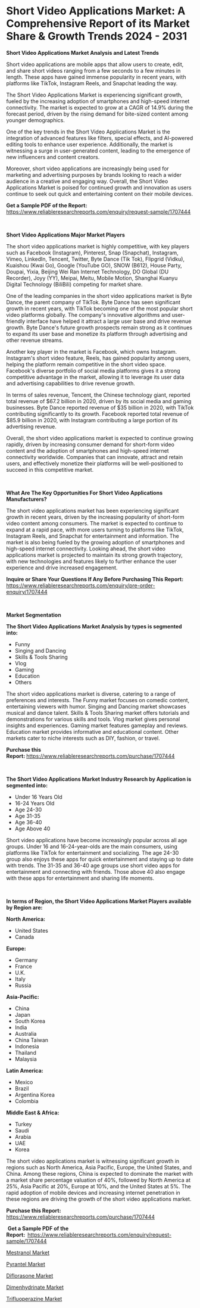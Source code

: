 <p><h1>Short Video Applications Market: A Comprehensive Report of its Market Share & Growth Trends 2024 - 2031</h1></p><p><strong>Short Video Applications Market Analysis and Latest Trends</strong></p>
<p><p>Short video applications are mobile apps that allow users to create, edit, and share short videos ranging from a few seconds to a few minutes in length. These apps have gained immense popularity in recent years, with platforms like TikTok, Instagram Reels, and Snapchat leading the way.</p><p>The Short Video Applications Market is experiencing significant growth, fueled by the increasing adoption of smartphones and high-speed internet connectivity. The market is expected to grow at a CAGR of 14.9% during the forecast period, driven by the rising demand for bite-sized content among younger demographics.</p><p>One of the key trends in the Short Video Applications Market is the integration of advanced features like filters, special effects, and AI-powered editing tools to enhance user experience. Additionally, the market is witnessing a surge in user-generated content, leading to the emergence of new influencers and content creators.</p><p>Moreover, short video applications are increasingly being used for marketing and advertising purposes by brands looking to reach a wider audience in a creative and engaging way. Overall, the Short Video Applications Market is poised for continued growth and innovation as users continue to seek out quick and entertaining content on their mobile devices.</p></p>
<p><strong>Get a Sample PDF of the Report:&nbsp;</strong> <a href="https://www.reliableresearchreports.com/enquiry/request-sample/1707444">https://www.reliableresearchreports.com/enquiry/request-sample/1707444</a></p>
<p>&nbsp;</p>
<p><strong>Short Video Applications Major Market Players</strong></p>
<p><p>The short video applications market is highly competitive, with key players such as Facebook (Instagram), Pinterest, Snap (Snapchat), Instagram, Vimeo, LinkedIn, Tencent, Twitter, Byte Dance (Tik Tok), Flipgrid (Vidku), Kuaishou (Kwai Go), Google (YouTube GO), SNOW (B612), House Party, Doupai, Yixia, Beijing Wei Ran Internet Technology, DO Global (DU Recorder), Joyy (YY), Meipai, Meitu, Mobile Motion, Shanghai Kuanyu Digital Technology (BiliBili) competing for market share.</p><p>One of the leading companies in the short video applications market is Byte Dance, the parent company of TikTok. Byte Dance has seen significant growth in recent years, with TikTok becoming one of the most popular short video platforms globally. The company's innovative algorithms and user-friendly interface have helped it attract a large user base and drive revenue growth. Byte Dance's future growth prospects remain strong as it continues to expand its user base and monetize its platform through advertising and other revenue streams.</p><p>Another key player in the market is Facebook, which owns Instagram. Instagram's short video feature, Reels, has gained popularity among users, helping the platform remain competitive in the short video space. Facebook's diverse portfolio of social media platforms gives it a strong competitive advantage in the market, allowing it to leverage its user data and advertising capabilities to drive revenue growth.</p><p>In terms of sales revenue, Tencent, the Chinese technology giant, reported total revenue of $67.2 billion in 2020, driven by its social media and gaming businesses. Byte Dance reported revenue of $35 billion in 2020, with TikTok contributing significantly to its growth. Facebook reported total revenue of $85.9 billion in 2020, with Instagram contributing a large portion of its advertising revenue.</p><p>Overall, the short video applications market is expected to continue growing rapidly, driven by increasing consumer demand for short-form video content and the adoption of smartphones and high-speed internet connectivity worldwide. Companies that can innovate, attract and retain users, and effectively monetize their platforms will be well-positioned to succeed in this competitive market.</p></p>
<p>&nbsp;</p>
<p><strong>What Are The Key Opportunities For Short Video Applications Manufacturers?</strong></p>
<p><p>The short video applications market has been experiencing significant growth in recent years, driven by the increasing popularity of short-form video content among consumers. The market is expected to continue to expand at a rapid pace, with more users turning to platforms like TikTok, Instagram Reels, and Snapchat for entertainment and information. The market is also being fueled by the growing adoption of smartphones and high-speed internet connectivity. Looking ahead, the short video applications market is projected to maintain its strong growth trajectory, with new technologies and features likely to further enhance the user experience and drive increased engagement.</p></p>
<p><strong>Inquire or Share Your Questions If Any Before Purchasing This Report:</strong> <a href="https://www.reliableresearchreports.com/enquiry/pre-order-enquiry/1707444">https://www.reliableresearchreports.com/enquiry/pre-order-enquiry/1707444</a></p>
<p>&nbsp;</p>
<p><strong>Market Segmentation</strong></p>
<p><strong>The Short Video Applications Market Analysis by types is segmented into:</strong></p>
<p><ul><li>Funny</li><li>Singing and Dancing</li><li>Skills & Tools Sharing</li><li>Vlog</li><li>Gaming</li><li>Education</li><li>Others</li></ul></p>
<p><p>The short video applications market is diverse, catering to a range of preferences and interests. The Funny market focuses on comedic content, entertaining viewers with humor. Singing and Dancing market showcases musical and dance talent. Skills & Tools Sharing market offers tutorials and demonstrations for various skills and tools. Vlog market gives personal insights and experiences. Gaming market features gameplay and reviews. Education market provides informative and educational content. Other markets cater to niche interests such as DIY, fashion, or travel.</p></p>
<p><strong>Purchase this Report:&nbsp;</strong><a href="https://www.reliableresearchreports.com/purchase/1707444">https://www.reliableresearchreports.com/purchase/1707444</a></p>
<p>&nbsp;</p>
<p><strong>The Short Video Applications Market Industry Research by Application is segmented into:</strong></p>
<p><ul><li>Under 16 Years Old</li><li>16-24 Years Old</li><li>Age 24-30</li><li>Age 31-35</li><li>Age 36-40</li><li>Age Above 40</li></ul></p>
<p><p>Short video applications have become increasingly popular across all age groups. Under 16 and 16-24-year-olds are the main consumers, using platforms like TikTok for entertainment and socializing. The age 24-30 group also enjoys these apps for quick entertainment and staying up to date with trends. The 31-35 and 36-40 age groups use short video apps for entertainment and connecting with friends. Those above 40 also engage with these apps for entertainment and sharing life moments.</p></p>
<p>&nbsp;</p>
<p><strong>In terms of Region, the Short Video Applications Market Players available by Region are:</strong></p>
<p>
    <p> <strong> North America: </strong>
        <ul>
            <li>United States</li>
            <li>Canada</li>
        </ul>
        </p> 
    <p> <strong> Europe: </strong>
        <ul>
            <li>Germany</li>
            <li>France</li>
            <li>U.K.</li>
            <li>Italy</li>
            <li>Russia</li>
        </ul>
        </p> 
    <p> <strong> Asia-Pacific: </strong>
        <ul>
            <li>China</li>
            <li>Japan</li>
            <li>South Korea</li>
            <li>India</li>
            <li>Australia</li>
            <li>China Taiwan</li>
            <li>Indonesia</li>
            <li>Thailand</li>
            <li>Malaysia</li>
        </ul>
        </p> 
    <p> <strong> Latin America: </strong>
        <ul>
            <li>Mexico</li>
            <li>Brazil</li>
            <li>Argentina Korea</li>
            <li>Colombia</li>
        </ul>
        </p> 
    <p> <strong> Middle East & Africa: </strong>
        <ul>
            <li>Turkey</li>
            <li>Saudi</li>
            <li>Arabia</li>
            <li>UAE</li>
            <li>Korea</li>
        </ul>
    </p>
    </p>
<p><p>The short video applications market is witnessing significant growth in regions such as North America, Asia Pacific, Europe, the United States, and China. Among these regions, China is expected to dominate the market with a market share percentage valuation of 40%, followed by North America at 25%, Asia Pacific at 20%, Europe at 10%, and the United States at 5%. The rapid adoption of mobile devices and increasing internet penetration in these regions are driving the growth of the short video applications market.</p></p>
<p><strong>Purchase this Report: </strong><a href="https://www.reliableresearchreports.com/purchase/1707444">https://www.reliableresearchreports.com/purchase/1707444</a></p>
<p>&nbsp;<strong>Get a Sample PDF of the Report:&nbsp;&nbsp;</strong><a href="https://www.reliableresearchreports.com/enquiry/request-sample/1707444">https://www.reliableresearchreports.com/enquiry/request-sample/1707444</a></p>
<p><strong></strong></p>
<p><p><a href="https://medium.com/@beverlyfields2012/mestranol-market-insight-market-trends-growth-forecasted-from-2024-to-2031-8bfd5813f1b3">Mestranol Market</a></p><p><a href="https://medium.com/@christinaweber16/pyrantel-market-research-report-its-history-and-forecast-2024-to-2031-5098f0d8c871">Pyrantel Market</a></p><p><a href="https://medium.com/@christinaweber16/diflorasone-market-size-market-outlook-and-market-forecast-2024-to-2031-cc3cfb66516b">Diflorasone Market</a></p><p><a href="https://medium.com/@beverlyfields2012/analyzing-dimenhydrinate-market-global-industry-perspective-and-forecast-2024-to-2031-78ee0536f641">Dimenhydrinate Market</a></p><p><a href="https://medium.com/@beverlyfields2012/trifluoperazine-market-research-report-its-history-and-forecast-2024-to-2031-c3d7f524d822">Trifluoperazine Market</a></p></p>